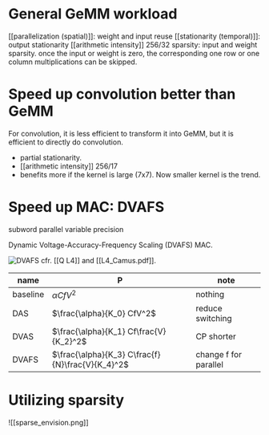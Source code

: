 # General GeMM workload

[[parallelization (spatial)]]: weight and input reuse
[[stationarity (temporal)]]: output stationarity
[[arithmetic intensity]] 256/32
sparsity: input and weight sparsity. once the input or weight is zero, the corresponding one row or one column multiplications can be skipped.

# Speed up convolution better than GeMM

For convolution, it is less efficient to transform it into GeMM, but it is efficient to directly do convolution. 
- partial stationarity. 
- [[arithmetic intensity]] 256/17
- benefits more if the kernel is large (7x7). Now smaller kernel is the trend. 

# Speed up MAC: DVAFS
subword parallel variable precision

Dynamic Voltage-Accuracy-Frequency Scaling (DVAFS) MAC. 

![DVAFS](DVAFS.png)
cfr. [[Q L4]] and [[L4_Camus.pdf]]. 

| name     | P                                                | note                  |
| -------- | ------------------------------------------------ | --------------------- |
| baseline | $\alpha CfV^2$                                   | nothing               |
| DAS      | $\frac{\alpha}{K_0} CfV^2$                       | reduce switching      |
| DVAS     | $\frac{\alpha}{K_1} Cf\frac{V}{K_2}^2$           | CP shorter            |
| DVAFS    | $\frac{\alpha}{K_3} C\frac{f}{N}\frac{V}{K_4}^2$ | change f for parallel | 

# Utilizing sparsity

![[sparse_envision.png]]